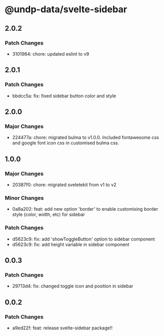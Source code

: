 # @undp-data/svelte-sidebar

## 2.0.2

### Patch Changes

- 3101984: chore: updated eslint to v9

## 2.0.1

### Patch Changes

- bbdcc5a: fix: fixed sidebar button color and style

## 2.0.0

### Major Changes

- 224477a: chore: migrated bulma to v1.0.0. Included fontawesome css and google font icon css in customised bulma css.

## 1.0.0

### Major Changes

- 20387f0: chore: migrated sveletekit from v1 to v2

### Minor Changes

- 0a8a202: feat: add new option 'border' to enable customising border style (color, width, etc) for sidebar

### Patch Changes

- d5623c9: fix: add 'showToggleButton' option to sidebar component
- d5623c9: fix: add height variable in sidebar component

## 0.0.3

### Patch Changes

- 29713d4: fix: changed toggle icon and position in sidebar

## 0.0.2

### Patch Changes

- a9ed22f: feat: release svelte-sidebar package!!
